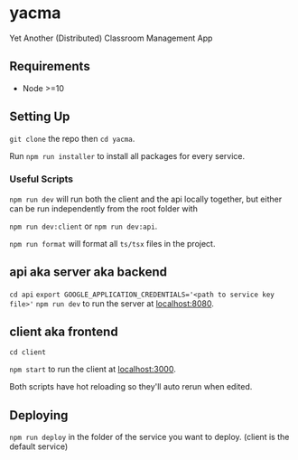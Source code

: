 # yacma
Yet Another (Distributed) Classroom Management App 

## Requirements
* Node >=10

## Setting Up

`git clone` the repo then `cd yacma`.

Run `npm run installer` to install all packages for every service.

### Useful Scripts

`npm run dev` will run both the client and the api locally together, but either can be run independently from the root folder with 

`npm run dev:client` or `npm run dev:api`.

`npm run format` will format all `ts/tsx` files in the project.

## api aka server aka backend
`cd api`
`export GOOGLE_APPLICATION_CREDENTIALS='<path to service key file>'`
`npm run dev` to run the server at [localhost:8080](http://localhost:8080).

## client aka frontend
`cd client`

`npm start` to run the client at [localhost:3000](http://localhost:3000).

Both scripts have hot reloading so they'll auto rerun when edited.

## Deploying

`npm run deploy` in the folder of the service you want to deploy. (client is the default service)


